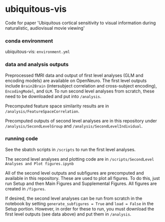 # ubiquitous-vis
 Code for paper 'Ubiquitous cortical sensitivity to visual information during naturalistic, audiovisual movie viewing' 

 ### conda environment
 ubiquitous-vis: ``` environment.yml ```
 
 ### data and analysis outputs
Preprocessed fMRI data and output of first level analyses (GLM and encoding models) are available on OpenNeuro. The first level outputs include ``` Brain2Brain ``` (intersubject correlation and cross-subject encoding), ``` EncodingModel ```, and ``` GLM ```. To run second level analyses from scratch, these need to be downloaded and put into ``` /analysis ```.

Precomputed feature space similarity results are in ``` /analysis/FeatureSpaceCorrelation ```.

Precomputed outputs of second level analyses are in this repository under ``` /analysis/SecondLevelGroup ``` and ``` /analysis/SecondLevelIndividual ```. 

### running code
See the sbatch scripts in ``` /scripts ``` to run the first level analyses.

The second level analyses and plotting code are in ``` /scripts/SecondLevel Analyses and Plot figures.ipynb ```

All of the second level outputs and subfigures are precomputed and available in this repository. These are used to plot all figures. To do this, just run Setup and then Main Figures and Supplemental Figures. All figures are created in ``` /figures ```. 

If desired, the second level analyses can be run from scratch in the notebook by setting ``` generate_subfigures = True ``` and ``` load = False ``` in the Setup portion. However, in order for these to run, you must download the first level outputs (see data above) and put them in  ``` /analysis ```. 
